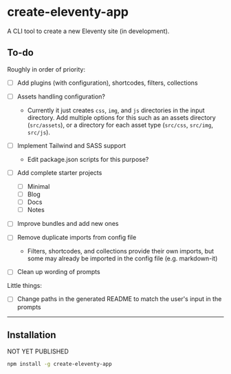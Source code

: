 # create-eleventy-app

A CLI tool to create a new Eleventy site (in development).

## To-do
Roughly in order of priority:

- [ ] Add plugins (with configuration), shortcodes, filters, collections
- [ ] Assets handling configuration?
    - Currently it just creates `css`, `img`, and `js` directories in the input directory. Add multiple options for this such as an assets directory (`src/assets`), or a directory for each asset type (`src/css`, `src/img`, `src/js`).
- [ ] Implement Tailwind and SASS support
    - Edit package.json scripts for this purpose?

- [ ] Add complete starter projects
    - [ ] Minimal
    - [ ] Blog
    - [ ] Docs
    - [ ] Notes
- [ ] Improve bundles and add new ones
- [ ] Remove duplicate imports from config file
    - Filters, shortcodes, and collections provide their own imports, but some may already be imported in the config file (e.g. markdown-it)
- [ ] Clean up wording of prompts

Little things:
- [ ] Change paths in the generated README to match the user's input in the prompts
---

## Installation

NOT YET PUBLISHED

```sh
npm install -g create-eleventy-app
```